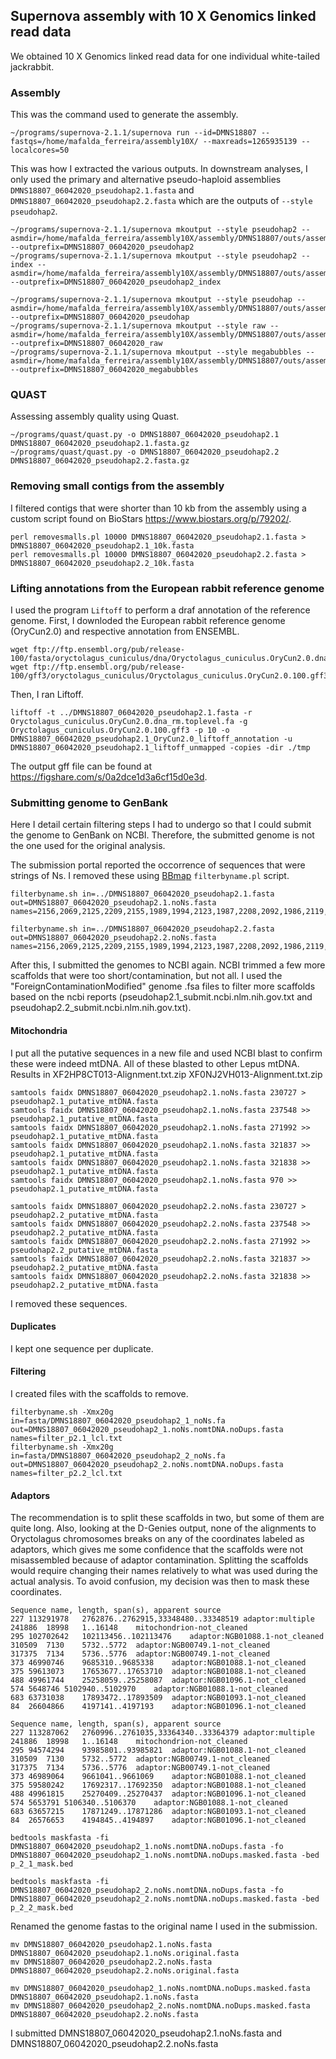 ## Supernova assembly with 10 X Genomics linked read data

We obtained 10 X Genomics linked read data for one individual white-tailed jackrabbit.

### Assembly 

This was the command used to generate the assembly.

```
~/programs/supernova-2.1.1/supernova run --id=DMNS18807 --fastqs=/home/mafalda_ferreira/assembly10X/ --maxreads=1265935139 --localcores=50
```

This was how I extracted the various outputs. In downstream analyses, I only used the primary and alternative pseudo-haploid assemblies `DMNS18807_06042020_pseudohap2.1.fasta` and `DMNS18807_06042020_pseudohap2.2.fasta` which are the outputs of `--style pseudohap2`.

```
~/programs/supernova-2.1.1/supernova mkoutput --style pseudohap2 --asmdir=/home/mafalda_ferreira/assembly10X/assembly/DMNS18807/outs/assembly --outprefix=DMNS18807_06042020_pseudohap2
~/programs/supernova-2.1.1/supernova mkoutput --style pseudohap2 --index --asmdir=/home/mafalda_ferreira/assembly10X/assembly/DMNS18807/outs/assembly --outprefix=DMNS18807_06042020_pseudohap2_index

~/programs/supernova-2.1.1/supernova mkoutput --style pseudohap --asmdir=/home/mafalda_ferreira/assembly10X/assembly/DMNS18807/outs/assembly --outprefix=DMNS18807_06042020_pseudohap
~/programs/supernova-2.1.1/supernova mkoutput --style raw --asmdir=/home/mafalda_ferreira/assembly10X/assembly/DMNS18807/outs/assembly --outprefix=DMNS18807_06042020_raw
~/programs/supernova-2.1.1/supernova mkoutput --style megabubbles --asmdir=/home/mafalda_ferreira/assembly10X/assembly/DMNS18807/outs/assembly --outprefix=DMNS18807_06042020_megabubbles
```

### QUAST

Assessing assembly quality using Quast.

```
~/programs/quast/quast.py -o DMNS18807_06042020_pseudohap2.1 DMNS18807_06042020_pseudohap2.1.fasta.gz
~/programs/quast/quast.py -o DMNS18807_06042020_pseudohap2.2 DMNS18807_06042020_pseudohap2.2.fasta.gz
```

### Removing small contigs from the assembly

I filtered contigs that were shorter than 10 kb from the assembly using a custom script found on BioStars https://www.biostars.org/p/79202/.


```
perl removesmalls.pl 10000 DMNS18807_06042020_pseudohap2.1.fasta > DMNS18807_06042020_pseudohap2.1_10k.fasta
perl removesmalls.pl 10000 DMNS18807_06042020_pseudohap2.2.fasta > DMNS18807_06042020_pseudohap2.2_10k.fasta
```

### Lifting annotations from the European rabbit reference genome

I used the program `Liftoff` to perform a draf annotation of the reference genome. First, I downloded the European rabbit reference genome (OryCun2.0) and respective annotation from ENSEMBL.

```
wget ftp://ftp.ensembl.org/pub/release-100/fasta/oryctolagus_cuniculus/dna/Oryctolagus_cuniculus.OryCun2.0.dna_rm.toplevel.fa.gz
wget ftp://ftp.ensembl.org/pub/release-100/gff3/oryctolagus_cuniculus/Oryctolagus_cuniculus.OryCun2.0.100.gff3.gz
```

Then, I ran Liftoff.

```
liftoff -t ../DMNS18807_06042020_pseudohap2.1.fasta -r Oryctolagus_cuniculus.OryCun2.0.dna_rm.toplevel.fa -g Oryctolagus_cuniculus.OryCun2.0.100.gff3 -p 10 -o DMNS18807_06042020_pseudohap2.1_OryCun2.0_liftoff_annotation -u DMNS18807_06042020_pseudohap2.1_liftoff_unmapped -copies -dir ./tmp
```

The output gff file can be found at https://figshare.com/s/0a2dce1d3a6cf15d0e3d.

### Submitting genome to GenBank

Here I detail certain filtering steps I had to undergo so that I could submit the genome to GenBank on NCBI. Therefore, the submitted genome is not the one used for the original analysis.

The submission portal reported the occorrence of sequences that were strings of Ns. I removed these using [BBmap](https://sourceforge.net/projects/bbmap/) `filterbyname.pl` script.

```
filterbyname.sh in=../DMNS18807_06042020_pseudohap2.1.fasta out=DMNS18807_06042020_pseudohap2.1.noNs.fasta names=2156,2069,2125,2209,2155,1989,1994,2123,1987,2208,2092,1986,2119,2083,2074,2091,2205,1990,2115,2154,2072,2081,2118,2106,1991,2124,2164,320539,2114,2107,2097,1985,2116,2153,359326,2122,1995,321491,2071,366560,1992,2076,1997,1993,2084,1988,2085,2105,2136,2082,2089

filterbyname.sh in=../DMNS18807_06042020_pseudohap2.2.fasta out=DMNS18807_06042020_pseudohap2.2.noNs.fasta names=2156,2069,2125,2209,2155,1989,1994,2123,1987,2208,2092,1986,2119,2083,2074,2091,2205,1990,2115,2154,2072,2081,2118,2106,1991,2124,2164,320539,2114,2107,2097,1985,2116,2153,359326,2122,1995,321491,2071,366560,1992,2076,1997,1993,2084,1988,2085,2105,2136,2082,2089
```

After this, I submitted the genomes to NCBI again. NCBI trimmed a few more scaffolds that were too short/contamination, but not all. I used the "ForeignContaminationModified" genome .fsa files to filter more scaffolds based on the ncbi reports (pseudohap2.1_submit.ncbi.nlm.nih.gov.txt and pseudohap2.2_submit.ncbi.nlm.nih.gov.txt).

#### Mitochondria

I put all the putative sequences in a new file and used NCBI blast to confirm these were indeed mtDNA. All of these blasted to other Lepus mtDNA. Results in XF2HP8CT013-Alignment.txt.zip XF0NJ2VH013-Alignment.txt.zip

```
samtools faidx DMNS18807_06042020_pseudohap2.1.noNs.fasta 230727 > pseudohap2.1_putative_mtDNA.fasta
samtools faidx DMNS18807_06042020_pseudohap2.1.noNs.fasta 237548 >> pseudohap2.1_putative_mtDNA.fasta
samtools faidx DMNS18807_06042020_pseudohap2.1.noNs.fasta 271992 >> pseudohap2.1_putative_mtDNA.fasta
samtools faidx DMNS18807_06042020_pseudohap2.1.noNs.fasta 321837 >> pseudohap2.1_putative_mtDNA.fasta
samtools faidx DMNS18807_06042020_pseudohap2.1.noNs.fasta 321838 >> pseudohap2.1_putative_mtDNA.fasta
samtools faidx DMNS18807_06042020_pseudohap2.1.noNs.fasta 970 >> pseudohap2.1_putative_mtDNA.fasta
```

```
samtools faidx DMNS18807_06042020_pseudohap2.2.noNs.fasta 230727 > pseudohap2.2_putative_mtDNA.fasta
samtools faidx DMNS18807_06042020_pseudohap2.2.noNs.fasta 237548 >> pseudohap2.2_putative_mtDNA.fasta
samtools faidx DMNS18807_06042020_pseudohap2.2.noNs.fasta 271992 >> pseudohap2.2_putative_mtDNA.fasta
samtools faidx DMNS18807_06042020_pseudohap2.2.noNs.fasta 321837 >> pseudohap2.2_putative_mtDNA.fasta
samtools faidx DMNS18807_06042020_pseudohap2.2.noNs.fasta 321838 >> pseudohap2.2_putative_mtDNA.fasta
```

I removed these sequences.

#### Duplicates

I kept one sequence per duplicate.

#### Filtering

I created files with the scaffolds to remove.

```
filterbyname.sh -Xmx20g in=fasta/DMNS18807_06042020_pseudohap2_1_noNs.fa out=DMNS18807_06042020_pseudohap2_1.noNs.nomtDNA.noDups.fasta names=filter_p2.1_lcl.txt
filterbyname.sh -Xmx20g in=fasta/DMNS18807_06042020_pseudohap2_2_noNs.fa out=DMNS18807_06042020_pseudohap2_2.noNs.nomtDNA.noDups.fasta names=filter_p2.2_lcl.txt
```

#### Adaptors

The recommendation is to split these scaffolds in two, but some of them are quite long. Also, looking at the D-Genies output, none of the alignments to Oryctolagus chromosomes breaks on any of the coordinates labeled as adaptors, which gives me some confidence that the scaffolds were not misassembled because of adaptor contamination. Splitting the scaffolds would require changing their names relatively to what was used during the actual analysis. To avoid confusion, my decision was then to mask these coordinates.

```
Sequence name, length, span(s), apparent source
227	113291978	2762876..2762915,33348480..33348519	adaptor:multiple
241886	18998	1..16148	mitochondrion-not_cleaned
295	102702642	102113456..102113476	adaptor:NGB01088.1-not_cleaned
310509	7130	5732..5772	adaptor:NGB00749.1-not_cleaned
317375	7134	5736..5776	adaptor:NGB00749.1-not_cleaned
373	46990746	9685310..9685338	adaptor:NGB01088.1-not_cleaned
375	59613073	17653677..17653710	adaptor:NGB01088.1-not_cleaned
488	49961744	25258059..25258087	adaptor:NGB01096.1-not_cleaned
574	5648746	5102940..5102970	adaptor:NGB01088.1-not_cleaned
683	63731038	17893472..17893509	adaptor:NGB01093.1-not_cleaned
84	26604866	4197141..4197193	adaptor:NGB01096.1-not_cleaned
```

```
Sequence name, length, span(s), apparent source
227	113287062	2760996..2761035,33364340..33364379	adaptor:multiple
241886	18998	1..16148	mitochondrion-not_cleaned
295	94574294	93985801..93985821	adaptor:NGB01088.1-not_cleaned
310509	7130	5732..5772	adaptor:NGB00749.1-not_cleaned
317375	7134	5736..5776	adaptor:NGB00749.1-not_cleaned
373	46989064	9661041..9661069	adaptor:NGB01088.1-not_cleaned
375	59580242	17692317..17692350	adaptor:NGB01088.1-not_cleaned
488	49961815	25270409..25270437	adaptor:NGB01096.1-not_cleaned
574	5653791	5106340..5106370	adaptor:NGB01088.1-not_cleaned
683	63657215	17871249..17871286	adaptor:NGB01093.1-not_cleaned
84	26576653	4194845..4194897	adaptor:NGB01096.1-not_cleaned
```

```
bedtools maskfasta -fi DMNS18807_06042020_pseudohap2_1.noNs.nomtDNA.noDups.fasta -fo DMNS18807_06042020_pseudohap2_1.noNs.nomtDNA.noDups.masked.fasta -bed p_2_1_mask.bed

bedtools maskfasta -fi DMNS18807_06042020_pseudohap2_2.noNs.nomtDNA.noDups.fasta -fo DMNS18807_06042020_pseudohap2_2.noNs.nomtDNA.noDups.masked.fasta -bed p_2_2_mask.bed
```

Renamed the genome fastas to the original name I used in the submission. 

```
mv DMNS18807_06042020_pseudohap2.1.noNs.fasta DMNS18807_06042020_pseudohap2.1.noNs.original.fasta
mv DMNS18807_06042020_pseudohap2.2.noNs.fasta DMNS18807_06042020_pseudohap2.2.noNs.original.fasta

mv DMNS18807_06042020_pseudohap2_1.noNs.nomtDNA.noDups.masked.fasta DMNS18807_06042020_pseudohap2.1.noNs.fasta
mv DMNS18807_06042020_pseudohap2_2.noNs.nomtDNA.noDups.masked.fasta DMNS18807_06042020_pseudohap2.2.noNs.fasta
```

I submitted DMNS18807_06042020_pseudohap2.1.noNs.fasta and DMNS18807_06042020_pseudohap2.2.noNs.fasta
